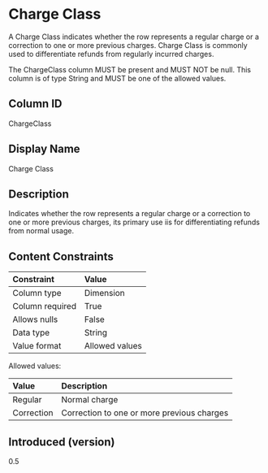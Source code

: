 # Charge Class

A Charge Class indicates whether the row represents a regular charge or a correction to one or more previous charges. Charge Class is commonly used to differentiate refunds from regularly incurred charges.


The ChargeClass column MUST be present and MUST NOT be null. This column is of type String and MUST be one of the allowed values.

## Column ID

ChargeClass

## Display Name

Charge Class

## Description

Indicates whether the row represents a regular charge or a correction to one or more previous charges, its primary use iis for differentiating refunds from normal usage.

## Content Constraints

| Constraint      | Value          |
| :-------------- | :------------- |
| Column type     | Dimension      |
| Column required | True           |
| Allows nulls    | False          |
| Data type       | String         |
| Value format    | Allowed values |

Allowed values:

| Value      | Description                          |
| :--------- | :------------------------------------|
| Regular     | Normal charge                        |
| Correction    | Correction to one or more previous charges       |

## Introduced (version)

0.5
